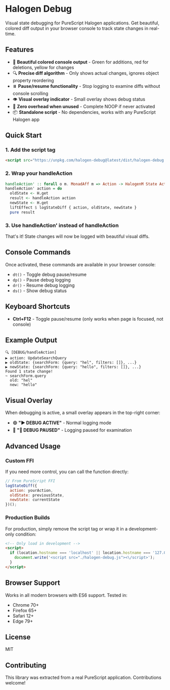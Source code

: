 # Halogen Debug

Visual state debugging for PureScript Halogen applications. Get beautiful, colored diff output in your browser console to track state changes in real-time.

## Features

- 🎨 **Beautiful colored console output** - Green for additions, red for deletions, yellow for changes
- 🔍 **Precise diff algorithm** - Only shows actual changes, ignores object property reordering
- ⏸️ **Pause/resume functionality** - Stop logging to examine diffs without console scrolling
- 👁️ **Visual overlay indicator** - Small overlay shows debug status
- 🎯 **Zero overhead when unused** - Complete NOOP if never activated
- 📦 **Standalone script** - No dependencies, works with any PureScript Halogen app

## Quick Start

### 1. Add the script tag

```html
<script src="https://unpkg.com/halogen-debug@latest/dist/halogen-debug.js"></script>
```

### 2. Wrap your handleAction

```purescript
handleAction' :: forall o m. MonadAff m => Action -> HalogenM State Action () o m Unit
handleAction' action = do
  oldState <- H.get
  result <- handleAction action
  newState <- H.get
  liftEffect $ logStateDiff { action, oldState, newState }
  pure result
```

### 3. Use handleAction' instead of handleAction

That's it! State changes will now be logged with beautiful visual diffs.

## Console Commands

Once activated, these commands are available in your browser console:

- `dt()` - Toggle debug pause/resume
- `dp()` - Pause debug logging
- `dr()` - Resume debug logging  
- `ds()` - Show debug status

## Keyboard Shortcuts

- **Ctrl+F12** - Toggle pause/resume (only works when page is focused, not console)

## Example Output

```
🔍 [DEBUG/handleAction]
▶ action: UpdateSearchQuery
▶ oldState: {searchForm: {query: "hel", filters: []}, ...}
▶ newState: {searchForm: {query: "hello", filters: []}, ...}
Found 1 state change!
~ searchForm.query
  old: "hel"
  new: "hello"
```

## Visual Overlay

When debugging is active, a small overlay appears in the top-right corner:
- 🟢 **"▶️ DEBUG ACTIVE"** - Normal logging mode
- 🔴 **"🛑 DEBUG PAUSED"** - Logging paused for examination

## Advanced Usage

### Custom FFI

If you need more control, you can call the function directly:

```javascript
// From PureScript FFI
logStateDiff({
  action: yourAction,
  oldState: previousState,
  newState: currentState
})();
```

### Production Builds

For production, simply remove the script tag or wrap it in a development-only condition:

```html
<!-- Only load in development -->
<script>
  if (location.hostname === 'localhost' || location.hostname === '127.0.0.1') {
    document.write('<script src="./halogen-debug.js"><\/script>');
  }
</script>
```

## Browser Support

Works in all modern browsers with ES6 support. Tested in:
- Chrome 70+
- Firefox 65+
- Safari 12+
- Edge 79+

## License

MIT

## Contributing

This library was extracted from a real PureScript application. Contributions welcome!